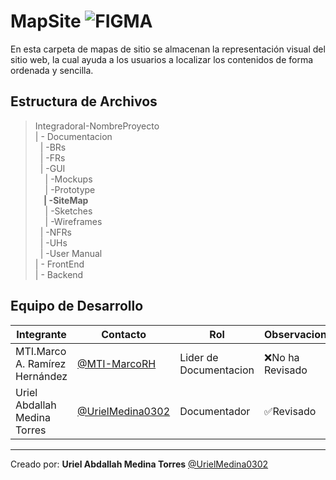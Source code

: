 # MapSite  ![FIGMA](https://img.shields.io/badge/Markdown-000000?style=for-the-badge&logo=markdown&logoColor=white)

En esta carpeta de mapas de sitio se almacenan la representación visual del sitio web, la cual ayuda a los usuarios a localizar los contenidos de forma ordenada y sencilla.


## Estructura de Archivos

>IntegradoraI-NombreProyecto<br>
>| - Documentacion<br>
>&nbsp;&nbsp;| -BRs<br>
>&nbsp;&nbsp;| -FRs<br>
>&nbsp;&nbsp;| -GUI<br>
>&nbsp;&nbsp;&nbsp;&nbsp;| -Mockups<br>
>&nbsp;&nbsp;&nbsp;&nbsp;| -Prototype<br>
>**&nbsp;&nbsp;&nbsp;&nbsp;| -SiteMap**<br>
>&nbsp;&nbsp;&nbsp;&nbsp;| -Sketches<br>
>&nbsp;&nbsp;&nbsp;&nbsp;| -Wireframes<br>
>&nbsp;&nbsp;| -NFRs<br>
>&nbsp;&nbsp;| -UHs<br>
>&nbsp;&nbsp;| -User Manual<br>
>| - FrontEnd <br>
>| - Backend


## Equipo de Desarrollo

|Integrante|Contacto|Rol|Observaciones|
|-----------|-------|---|-------------|
|MTI.Marco A. Ramírez Hernández|[@MTI-MarcoRH](https://github.com/MTI-MarcoRH)|Lider de Documentacion|❌No ha Revisado|
|Uriel Abdallah Medina Torres |[@UrielMedina0302](https://github.com/UrielMedina0302)|Documentador|✅Revisado|


---

Creado por: **Uriel Abdallah Medina Torres** 
   [@UrielMedina0302](https://github.com/UrielMedina0302)
